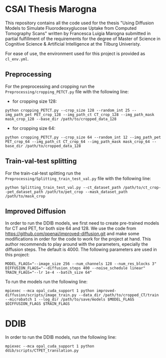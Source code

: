 # CSAI Thesis Marogna
This repository contains all the code used for the thesis "Using Diffusion Models to Simulate Fluorodeoxyglucose Uptake from Computed Tomography Scans" written by Francesca Luigia Marogna submitted in partial fulfillment of the requirements for the degree of Master of Science in Cognitive Science &amp; Artificial Intelligence at the Tilburg Univeristy.

For ease of use, the environment used for this project is provided as `cl_env.yml`.
## Preprocessing

For the preprocessing and cropping run the `Preprocessing/cropping_PETCT.py` file with the following line:
- for cropping size 128:
```commandline
python cropping_PETCT.py --crop_size 128 --random_int 25 --img_path_pet PET_crop_128 --img_path_ct CT_crop_128 --img_path_mask mask_crop_128 --base_dir /path/to/cropped_data_128
```
- for cropping size 64:
```commandline
python cropping_PETCT.py --crop_size 64 --random_int 12 --img_path_pet PET_crop_64 --img_path_ct CT_crop_64 --img_path_mask mask_crop_64 --base_dir /path/to/cropped_data_128
```

## Train-val-test splitting

For the train-cal-test splitting run the `Preprocessing/Splitting_train_test_val.py` file with the following line:
```commandline
python Splitting_train_test_val.py --ct_dataset_path /path/to/ct_crop--pet_dataset_path /path/to/pet_crop --mask_dataset_path /path/to/mask_crop
```

## Improved Diffusion
In order to run the DDIB models, we first need to create pre-trained models for CT and PET, for both size 64 and 128. We use the code from https://github.com/openai/improved-diffusion.git and make some modifications in order for the code to work for the project at hand. This author recommends to play around with the parameters, epecially the diffusion steps. The default is 4000. The following parameters are used in this project:
```commandline
MODEL_FLAGS="--image_size 256 --num_channels 128 --num_res_blocks 3" DIFFUSION_FLAGS="--diffusion_steps 400 --noise_schedule linear" TRAIN_FLAGS="--lr 1e-4 --batch_size 64"
```
To run the models run the following line:
```commandline
mpiexec --mca opal_cuda_support 1 python improved-diffusion/scripts/image_train.py --data_dir /path/to/cropped_CT/train --microbatch 1 --log_dir /path/to/save/models $MODEL_FLAGS $DIFFUSION_FLAGS $TRAIN_FLAGS 
```

# DDIB
In order to run the DDIB models, run the following line:
```commandline
mpiexec --mca opal_cuda_support 1 python ddib/scripts/CTPET_translation.py
```
